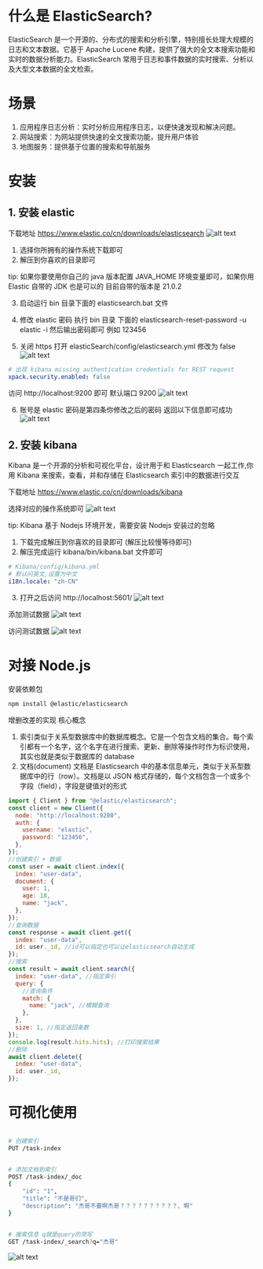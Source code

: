 # 什么是 ElasticSearch?

ElasticSearch 是一个开源的、分布式的搜索和分析引擎，特别擅长处理大规模的日志和文本数据。它基于 Apache Lucene 构建，提供了强大的全文本搜索功能和实时的数据分析能力。ElasticSearch 常用于日志和事件数据的实时搜索、分析以及大型文本数据的全文检索。

# 场景

1. 应用程序日志分析：实时分析应用程序日志，以便快速发现和解决问题。
2. 网站搜索：为网站提供快速的全文搜索功能，提升用户体验
3. 地图服务：提供基于位置的搜索和导航服务

# 安装

## 1. 安装 elastic

下载地址 https://www.elastic.co/cn/downloads/elasticsearch
![alt text](images/下载地址.png)

1. 选择你所拥有的操作系统下载即可
2. 解压到你喜欢的目录即可

tip: 如果你要使用你自己的 java 版本配置 JAVA_HOME 环境变量即可，如果你用 Elastic 自带的 JDK 也是可以的 目前自带的版本是 21.0.2

3. 启动运行 bin 目录下面的 elasticsearch.bat 文件
4. 修改 elastic 密码 执行 bin 目录 下面的 elasticsearch-reset-password -u elastic -i 然后输出密码即可 例如 123456

5. 关闭 https 打开 elasticSearch/config/elasticsearch.yml 修改为 false
   ![alt text](<images/关闭https打开elasticsearch.yml 修改为false.png>)

```yml
# 出现 kibana missing authentication credentials for REST request
xpack.security.enabled: false
```

访问 http://localhost:9200 即可 默认端口 9200
![alt text](<images/访问默认端口 9200.png>)

6. 账号是 elastic 密码是第四条你修改之后的密码 返回以下信息即可成功
   ![alt text](<images/账号是 elastic 密码是第四条你修改之后的密码 返回以下信息即可成功.png>)

## 2. 安装 kibana

Kibana 是一个开源的分析和可视化平台，设计用于和 Elasticsearch 一起工作,你用 Kibana 来搜索，查看，并和存储在 Elasticsearch 索引中的数据进行交互

下载地址 https://www.elastic.co/cn/downloads/kibana

选择对应的操作系统即可
![alt text](<images/安装 kibana.png>)

tip: Kibana 基于 Nodejs 环境开发，需要安装 Nodejs 安装过的忽略

1. 下载完成解压到你喜欢的目录即可 (解压比较慢等待即可)
2. 解压完成运行 kibana/bin/kibana.bat 文件即可

```yml
# Kibana/config/kibana.yml
# 默认问英文,设置为中文
i18n.locale: "zh-CN"
```

3. 打开之后访问 http://localhost:5601/
   ![alt text](<images/访问 kibana.png>)

添加测试数据
![alt text](<images/kibana 添加测试数据.png>)

访问测试数据
![alt text](<images/kibana 访问测试数据.png>)

# 对接 Node.js

安装依赖包

```sh
npm install @elastic/elasticsearch

```

增删改差的实现
核心概念

1. 索引类似于关系型数据库中的数据库概念。它是一个包含文档的集合。每个索引都有一个名字，这个名字在进行搜索、更新、删除等操作时作为标识使用，其实也就是类似于数据库的 database
2. 文档(document) 文档是 Elasticsearch 中的基本信息单元，类似于关系型数据库中的行（row）。文档是以 JSON 格式存储的，每个文档包含一个或多个字段（field），字段是键值对的形式

```js
import { Client } from "@elastic/elasticsearch";
const client = new Client({
  node: "http://localhost:9200",
  auth: {
    username: "elastic",
    password: "123456",
  },
});
//创建索引 + 数据
const user = await client.index({
  index: "user-data",
  document: {
    user: 1,
    age: 18,
    name: "jack",
  },
});
//查询数据
const response = await client.get({
  index: "user-data",
  id: user._id, //id可以指定也可以让elasticsearch自动生成
});
//搜索
const result = await client.search({
  index: "user-data", //指定索引
  query: {
    //查询条件
    match: {
      name: "jack", //模糊查询
    },
  },
  size: 1, //指定返回条数
});
console.log(result.hits.hits); //打印搜索结果
//删除
await client.delete({
  index: "user-data",
  id: user._id,
});
```

# 可视化使用

```sh

# 创建索引
PUT /task-index


# 添加文档到索引
POST /task-index/_doc
{
    "id": "1",
    "title": "不是哥们",
    "description": "杰哥不要啊杰哥？？？？？？？？？？、啊"
}


# 搜索信息 q就是query的简写
GET /task-index/_search?q="杰哥"

```

![alt text](images/可视化使用.png)
